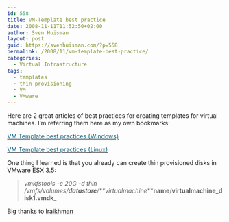 ```yaml
---
id: 558
title: VM-Template best practice
date: 2008-11-11T11:52:50+02:00
author: Sven Huisman
layout: post
guid: https://svenhuisman.com/?p=558
permalink: /2008/11/vm-template-best-practice/
categories:
  - Virtual Infrastructure
tags:
  - templates
  - thin provisioning
  - VM
  - VMware
---
```

Here are 2 great articles of best practices for creating templates for virtual machines. I&#8217;m referring them here as my own bookmarks:

<a title="VM Template best practices (Windows)…" rel="bookmark" href="https://lraikhman.blogsite.org/?p=281" target="_blank"><span style="color: #015d82;">VM Template best practices (Windows)</span></a>

<a title="VM Template best practices (Linux)" rel="bookmark" href="https://lraikhman.blogsite.org/?p=298" target="_blank"><span style="color: #015d82;">VM Template best practices (Linux)</span></a>

One thing I learned is that you already can create thin provisioned disks in VMware ESX 3.5:

> _vmkfstools -c 20G -d thin /vmfs/volumes/**datastore**/**virtualmachine_****name**/**virtualmachine_disk1.vmdk**_

Big thanks to <a title="https://lraikhman.blogsite.org" href="https://lraikhman.blogsite.org" target="_blank">lraikhman</a>